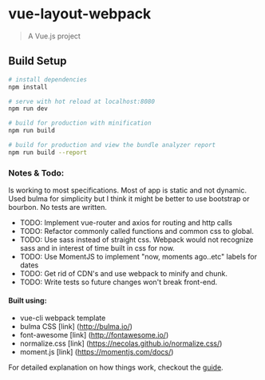 # vue-layout-webpack

> A Vue.js project

## Build Setup

``` bash
# install dependencies
npm install

# serve with hot reload at localhost:8080
npm run dev

# build for production with minification
npm run build

# build for production and view the bundle analyzer report
npm run build --report
```

### Notes & Todo:
Is working to most specifications. Most of app is static and not dynamic.  Used bulma for simplicity but I think it might be better to use bootstrap or bourbon.  No tests are written.
- TODO: Implement vue-router and axios for routing and http calls
- TODO: Refactor commonly called functions and common css to global.
- TODO: Use sass instead of straight css.  Webpack would not recognize sass and in interest of time built in css for now.
- TODO: Use MomentJS to implement "now, moments ago..etc" labels for dates
- TODO: Get rid of CDN's and use webpack to minify and chunk.
- TODO: Write tests so future changes won't break front-end.



#### Built using:
- vue-cli webpack template
- bulma CSS [link] (http://bulma.io/)
- font-awesome [link] (http://fontawesome.io/)
- normalize.css [link] (https://necolas.github.io/normalize.css/)
- moment.js [link] (https://momentjs.com/docs/)


For detailed explanation on how things work, checkout the [guide](http://vuejs-templates.github.io/webpack/).
